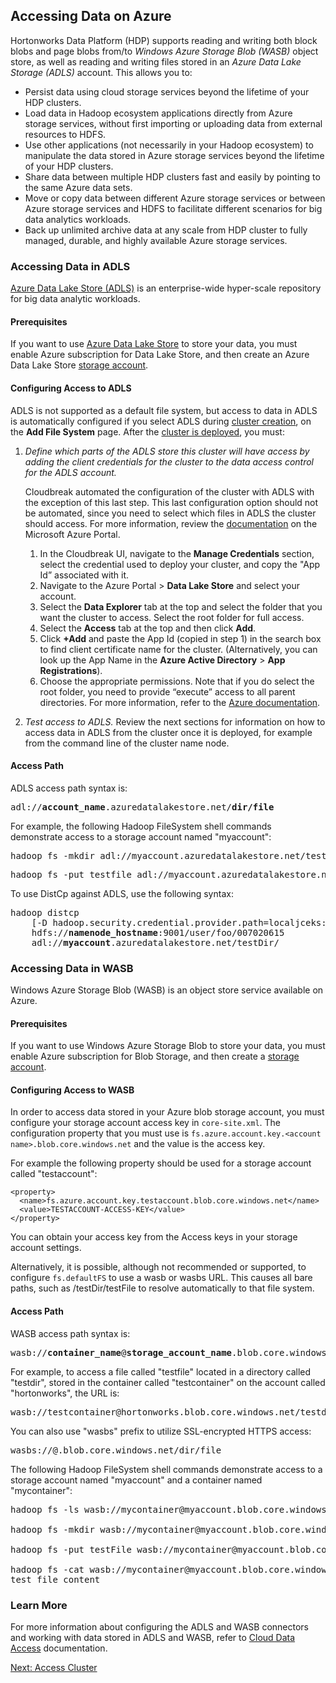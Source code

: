 ## Accessing Data on Azure 

Hortonworks Data Platform (HDP) supports reading and writing both block blobs and page blobs
from/to *Windows Azure Storage Blob (WASB)* object store, as well as reading and writing files stored in an
*Azure Data Lake Storage (ADLS)* account. This allows you to:

* Persist data using cloud storage services beyond the lifetime of your HDP clusters.  
* Load data in Hadoop ecosystem applications directly from Azure storage services, without first importing or uploading data from external resources to HDFS.  
* Use other applications (not necessarily in your Hadoop ecosystem) to manipulate the data stored in Azure storage services beyond the lifetime of your HDP clusters.  
* Share data between multiple HDP clusters fast and easily by pointing to the same Azure data sets. 
* Move or copy data between different Azure storage services or between Azure storage services and HDFS to facilitate different scenarios for big data analytics workloads.  
* Back up unlimited archive data at any scale from HDP cluster to fully managed, durable, and highly available Azure storage services.   


### Accessing Data in ADLS

[Azure Data Lake Store (ADLS)](https://azure.microsoft.com/en-in/services/data-lake-store/) is an enterprise-wide hyper-scale repository for big data analytic workloads.

#### Prerequisites

If you want to use [Azure Data Lake Store](https://azure.microsoft.com/en-in/services/data-lake-store/) to store your data, you must enable Azure subscription for Data Lake Store, and then create an Azure Data Lake Store [storage account](https://docs.microsoft.com/en-us/azure/data-lake-store/data-lake-store-get-started-portal).

#### Configuring Access to ADLS 

ADLS is not supported as a default file system, but access to data in ADLS is automatically configured if you select ADLS during [cluster creation](azure-create.md), on the **Add File System** page. After the [cluster is deployed](azure-create.md), you must:

1. *Define which parts of the ADLS store this cluster will have access by adding the client credentials for the cluster to the data access control for the ADLS account.* 

    Cloudbreak automated the configuration of the cluster with ADLS with the exception of this last step. This last configuration option should not be automated, since you need to select which files in ADLS the cluster should access. For more information, review the [documentation](https://docs.microsoft.com/en-us/azure/data-lake-store/data-lake-store-secure-data#filepermissions) on the Microsoft Azure Portal. 
    
    1. In the Cloudbreak UI, navigate to the **Manage Credentials** section, select the credential used to deploy your cluster, and copy the "App Id” associated with it.   
    2. Navigate to the Azure Portal > **Data Lake Store** and select your account.
    3. Select the **Data Explorer** tab at the top and select the folder that you want the cluster to access. Select the root folder for full access. 
    4. Select the **Access** tab at the top and then click **Add**.
    5. Click **+Add** and paste the App Id (copied in step 1) in the search box to find client certificate name for the cluster.  (Alternatively, you can look up the App Name in the **Azure Active Directory** > **App Registrations**).
    6. Choose the appropriate permissions. Note that if you do select the root folder, you need to provide “execute” access to all parent directories. For more information, refer to the [Azure documentation](https://docs.microsoft.com/en-us/azure/data-lake-store/data-lake-store-secure-data#filepermissions). 

2. *Test access to ADLS.* Review the next sections for information on how to access data in ADLS from the cluster once it is deployed, for example from the command line of the cluster name node.


#### Access Path

ADLS access path syntax is:

<pre>adl://<b>account_name</b>.azuredatalakestore.net/<b>dir/file</b></pre>

For example, the following Hadoop FileSystem shell commands demonstrate access to a storage account named "myaccount":

<pre>hadoop fs -mkdir adl://myaccount.azuredatalakestore.net/testdir</pre>

<pre>hadoop fs -put testfile adl://myaccount.azuredatalakestore.net/testdir/testfile</pre>

To use DistCp against ADLS, use the following syntax:
<pre>hadoop distcp
    [-D hadoop.security.credential.provider.path=localjceks://file/home/user/adls.jceks]
    hdfs://<b>namenode_hostname</b>:9001/user/foo/007020615
    adl://<b>myaccount</b>.azuredatalakestore.net/testDir/</pre>


### Accessing Data in WASB  

Windows Azure Storage Blob (WASB) is an object store service available on Azure.

#### Prerequisites

If you want to use Windows Azure Storage Blob to store your data, you must enable Azure subscription for Blob Storage, and then create a [storage account](https://docs.microsoft.com/en-us/azure/storage/storage-create-storage-account#create-a-storage-account).  

#### Configuring Access to WASB 

In order to access data stored in your Azure blob storage account, you must configure your storage account access key in `core-site.xml`. The configuration property that you must use is `fs.azure.account.key.<account name>.blob.core.windows.net` and the value is the access key. 

For example the following property should be used for a storage account called "testaccount": 

```
<property>
  <name>fs.azure.account.key.testaccount.blob.core.windows.net</name>
  <value>TESTACCOUNT-ACCESS-KEY</value>
</property>
```

You can obtain your access key from the Access keys in your storage account settings.

Alternatively, it is possible, although not recommended or supported, to configure `fs.defaultFS` to use a wasb or wasbs URL. This causes all bare paths, such as /testDir/testFile to resolve automatically to that file system.

#### Access Path

WASB access path syntax is:

<pre>wasb://<b>container_name</b>@<b>storage_account_name</b>.blob.core.windows.net/<b>dir/file</b></pre>

For example, to access a file called "testfile" located in a directory called "testdir", stored in the container called "testcontainer" on the account called "hortonworks", the URL is:

<pre>wasb://testcontainer@hortonworks.blob.core.windows.net/testdir/testfile</pre>

You can also use "wasbs" prefix to utilize SSL-encrypted HTTPS access:

<pre>wasbs://<container_name>@<storage_account_name>.blob.core.windows.net/dir/file</pre>

The following Hadoop FileSystem shell commands demonstrate access to a storage account named "myaccount" and a container named "mycontainer":

<pre>hadoop fs -ls wasb://mycontainer@myaccount.blob.core.windows.net/

hadoop fs -mkdir wasb://mycontainer@myaccount.blob.core.windows.net/testDir

hadoop fs -put testFile wasb://mycontainer@myaccount.blob.core.windows.net/testDir/testFile

hadoop fs -cat wasb://mycontainer@myaccount.blob.core.windows.net/testDir/testFile
test file content</pre>

### Learn More

For more information about configuring the ADLS and WASB connectors and working with data stored in ADLS and WASB, refer to [Cloud Data Access](https://docs.hortonworks.com/HDPDocuments/HDP2/HDP-2.6.1/bk_cloud-data-access/content/about.html) documentation.

<div class="next">
<a href="../clusters-access/index.html">Next: Access Cluster</a>
</div>
